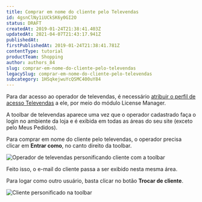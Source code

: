 ```yaml
---
title: Comprar em nome do cliente pelo Televendas
id: 4gsnClNy1iUCkSK6y0GI2O
status: DRAFT
createdAt: 2019-01-24T21:38:41.403Z
updatedAt: 2021-04-07T21:43:17.941Z
publishedAt: 
firstPublishedAt: 2019-01-24T21:38:41.781Z
contentType: tutorial
productTeam: Shopping
author: authors_84
slug: comprar-em-nome-do-cliente-pelo-televendas
legacySlug: comprar-em-nome-do-cliente-pelo-televendas
subcategory: 1HSqkejwuYcQSMC400uY84
---
```


Para dar acesso ao operador de televendas, é necessário [atribuir o perfil de acesso Televendas](https://help.vtex.com/pt/tutorial/como-criar-um-usuario-de-televendas) a ele, por meio do módulo License Manager.

A toolbar de televendas aparece uma vez que o operador cadastrado faça o login no ambiente da loja e é exibida em todas as áreas do seu site (exceto pelo Meus Pedidos).

Para comprar em nome do cliente pelo televendas, o operador precisa clicar em **Entrar como**, no canto direito da toolbar.

![Operador de televendas personificando cliente com a toolbar](//images.contentful.com/alneenqid6w5/3rWoDmY4paceYWKEW2cg2S/c7edba682c7fd97b25d0fdc01faf1f9b/toolbar-1-1.png)

Feito isso, o e-mail do cliente passa a ser exibido nesta mesma área.

Para logar como outro usuário, basta clicar no botão **Trocar de cliente**.

![Cliente personificado na toolbar](//images.contentful.com/alneenqid6w5/2n3J0YmqxCQq8mW64iQmMG/3e75e00fbeb5fdd0b23dcfc31135e69d/toolbar-2-1.png)
